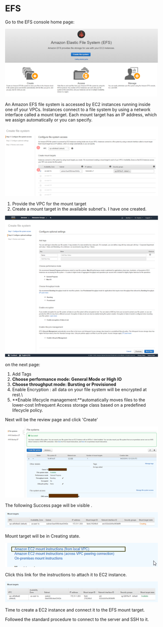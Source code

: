 # EFS

Go to the EFS console home page:

![](../../.gitbook/assets/image%20%2840%29.png)

An Amazon EFS file system is accessed by EC2 instances running inside one of your VPCs. Instances connect to a file system by using a network interface called a mount target. Each mount target has an IP address, which we assign automatically or you can specify.

![](../../.gitbook/assets/image%20%2833%29.png)

1. Provide the VPC for the mount target
2. Create a mount target in the available subnet's. I have one created.

![](../../.gitbook/assets/screencapture-console-aws-amazon-efs-home-2019-04-23-17_37_34.png)

on the next page:

1. Add Tags
2. **Choose performance mode: General Mode or High IO**
3. **Choose throughput mode: Bursting or Provisioned**
4. Enable Encryption : all data on your file system will be encrypted at rest.\
5. **Enable lifecycle management:**automatically moves files to the lower-cost Infrequent Access storage class based on a predefined lifecycle policy.

Next will be the review page and click 'Create' 

![](../../.gitbook/assets/image%20%2886%29.png)

The following Success page will be visible .

![](../../.gitbook/assets/image%20%2814%29.png)

Mount target will be in Creating state.

![](../../.gitbook/assets/image%20%2813%29.png)

Click this link for the instructions to attach it to EC2 instance.

![After a while the mount target will be available.](../../.gitbook/assets/image%20%2816%29.png)

Time to create a EC2 instance and connect it to the EFS mount target.

Followed the standard procedure to connect to the server and SSH to it.





